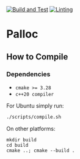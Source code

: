 [![Build and Test](https://github.com/P6-CMMR/palloc/actions/workflows/build_and_test.yml/badge.svg?branch=main)](https://github.com/P6-CMMR/palloc/actions/workflows/build_and_test.yml)
[![Linting](https://github.com/P6-CMMR/palloc/actions/workflows/linting.yml/badge.svg?branch=main)](https://github.com/P6-CMMR/palloc/actions/workflows/linting.yml)

# Palloc
## How to Compile
### Dependencies
- `cmake >= 3.28`
- `c++20 compiler`

For Ubuntu simply run:
```bash
./scripts/compile.sh
```

On other platforms:
```
mkdir build
cd build
cmake ..; cmake --build .
```
